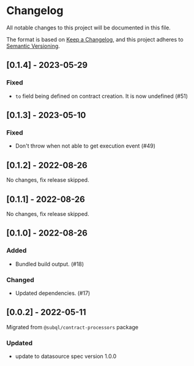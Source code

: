# Changelog
All notable changes to this project will be documented in this file.

The format is based on [Keep a Changelog](https://keepachangelog.com/en/1.0.0/),
and this project adheres to [Semantic Versioning](https://semver.org/spec/v2.0.0.html).

## [0.1.4] - 2023-05-29
### Fixed
- `to` field being defined on contract creation. It is now undefined (#51)

## [0.1.3] - 2023-05-10
### Fixed
- Don't throw when not able to get execution event (#49)

## [0.1.2] - 2022-08-26
No changes, fix release skipped.

## [0.1.1] - 2022-08-26
No changes, fix release skipped.

## [0.1.0] - 2022-08-26
### Added
- Bundled build output. (#18)
### Changed
- Updated dependencies. (#17)

## [0.0.2] - 2022-05-11

Migrated from `@subql/contract-processors` package

### Updated

- update to datasource spec version 1.0.0
